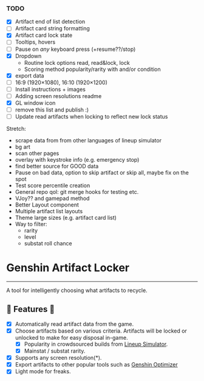 ### TODO

- [x] Artifact end of list detection
- [ ] Artifact card string formatting
- [x] Artifact card lock state
- [ ] Tooltips, hovers
- [ ] Pause on _any_ keyboard press (+resume??/stop)
- [x] Dropdown
  - Routine lock options read, read&lock, lock
  - Scoring method popularity/rarity with and/or condition
- [x] export data
- [ ] 16:9 (1920×1080), 16:10 (1920×1200)
- [ ] Install instructions + images
- [ ] Adding screen resolutions readme
- [x] GL window icon
- [ ] remove this list and publish :)
- [ ] Update read artifacts when locking to reflect new lock status

Stretch:

- scrape data from from other languages of lineup simulator
- bg art
- scan other pages
- overlay with keystroke info (e.g. emergency stop)
- find better source for GOOD data
- Pause on bad data, option to skip artifact or skip all, maybe fix on the spot
- Test score percentile creation
- General repo qol: git merge hooks for testing etc.
- VJoy?? and gamepad method
- Better Layout component
- Multiple artifact list layouts
- Theme large sizes (e.g. artifact card list)
- Way to filter:
  - rarity
  - level
  - substat roll chance

# Genshin Artifact Locker

---

A tool for intelligently choosing what artifacts to recycle.

## 🚧 Features 🚧

- [x] Automatically read artifact data from the game.
- [x] Choose artifacts based on various criteria. Artifacts will be locked or unlocked to make for easy disposal in-game.
  - [x] Popularity in crowdsourced builds from [Lineup Simulator](https://act.hoyolab.com/ys/event/bbs-lineup-ys-sea/index.html).
  - [x] Mainstat / substat rarity.
- [x] Supports any screen resolution(\*).
- [x] Export artifacts to other popular tools such as [Genshin Optimizer](https://frzyc.github.io/genshin-optimizer)
- [x] Light mode for freaks.
